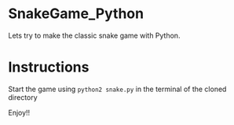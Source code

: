 # SnakeGame_Python
Lets try to make the classic snake game with Python.

# Instructions
Start the game using `python2 snake.py`
in the terminal of the cloned directory

Enjoy!!

